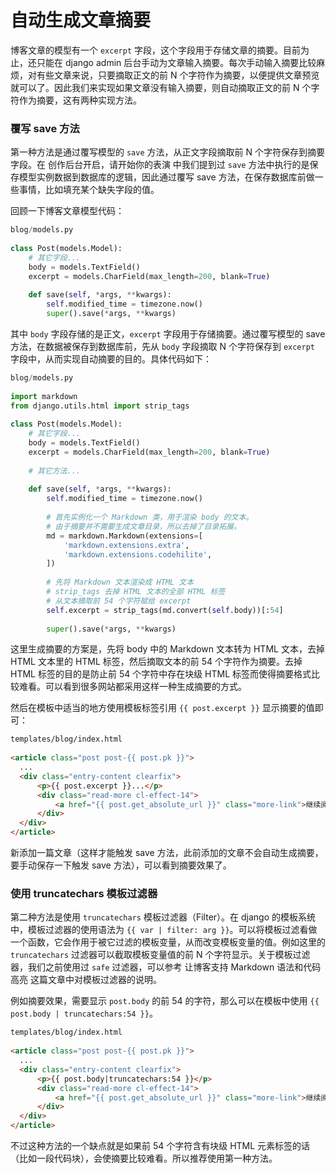 # 自动生成文章摘要

博客文章的模型有一个 `excerpt` 字段，这个字段用于存储文章的摘要。目前为止，还只能在 django admin 后台手动为文章输入摘要。每次手动输入摘要比较麻烦，对有些文章来说，只要摘取正文的前 N 个字符作为摘要，以便提供文章预览就可以了。因此我们来实现如果文章没有输入摘要，则自动摘取正文的前 N 个字符作为摘要，这有两种实现方法。

### 覆写 save 方法

第一种方法是通过覆写模型的 `save` 方法，从正文字段摘取前 N 个字符保存到摘要字段。在 创作后台开启，请开始你的表演 中我们提到过 `save` 方法中执行的是保存模型实例数据到数据库的逻辑，因此通过覆写 save 方法，在保存数据库前做一些事情，比如填充某个缺失字段的值。

回顾一下博客文章模型代码：

```python
blog/models.py
 
class Post(models.Model):
    # 其它字段...
    body = models.TextField()
    excerpt = models.CharField(max_length=200, blank=True)
 
    def save(self, *args, **kwargs):
        self.modified_time = timezone.now()
        super().save(*args, **kwargs)
```

其中 `body` 字段存储的是正文，`excerpt` 字段用于存储摘要。通过覆写模型的 save 方法，在数据被保存到数据库前，先从 `body` 字段摘取 N 个字符保存到 `excerpt` 字段中，从而实现自动摘要的目的。具体代码如下：

```python
blog/models.py
 
import markdown
from django.utils.html import strip_tags
 
class Post(models.Model):
    # 其它字段...
    body = models.TextField()
    excerpt = models.CharField(max_length=200, blank=True)
 
    # 其它方法...
 
    def save(self, *args, **kwargs):
        self.modified_time = timezone.now()
 
        # 首先实例化一个 Markdown 类，用于渲染 body 的文本。
        # 由于摘要并不需要生成文章目录，所以去掉了目录拓展。
        md = markdown.Markdown(extensions=[
            'markdown.extensions.extra',
            'markdown.extensions.codehilite',
        ])
 
        # 先将 Markdown 文本渲染成 HTML 文本
        # strip_tags 去掉 HTML 文本的全部 HTML 标签
        # 从文本摘取前 54 个字符赋给 excerpt
        self.excerpt = strip_tags(md.convert(self.body))[:54]
 
        super().save(*args, **kwargs)
```

这里生成摘要的方案是，先将 body 中的 Markdown 文本转为 HTML 文本，去掉 HTML 文本里的 HTML 标签，然后摘取文本的前 54 个字符作为摘要。去掉 HTML 标签的目的是防止前 54 个字符中存在块级 HTML 标签而使得摘要格式比较难看。可以看到很多网站都采用这样一种生成摘要的方式。

然后在模板中适当的地方使用模板标签引用 `{{ post.excerpt }}` 显示摘要的值即可：

```html
templates/blog/index.html
 
<article class="post post-{{ post.pk }}">
  ...
  <div class="entry-content clearfix">
      <p>{{ post.excerpt }}...</p>
      <div class="read-more cl-effect-14">
          <a href="{{ post.get_absolute_url }}" class="more-link">继续阅读 <span class="meta-nav">→</span></a>
      </div>
  </div>
</article>
```

新添加一篇文章（这样才能触发 save 方法，此前添加的文章不会自动生成摘要，要手动保存一下触发 save 方法），可以看到摘要效果了。

### 使用 truncatechars 模板过滤器

第二种方法是使用 `truncatechars` 模板过滤器（Filter）。在 django 的模板系统中，模板过滤器的使用语法为 `{{ var | filter: arg }}`。可以将模板过滤看做一个函数，它会作用于被它过滤的模板变量，从而改变模板变量的值。例如这里的 `truncatechars` 过滤器可以截取模板变量值的前 N 个字符显示。关于模板过滤器，我们之前使用过 `safe` 过滤器，可以参考 让博客支持 Markdown 语法和代码高亮 这篇文章中对模板过滤器的说明。

例如摘要效果，需要显示 `post.body` 的前 54 的字符，那么可以在模板中使用 `{{ post.body | truncatechars:54 }}`。

```html
templates/blog/index.html
 
<article class="post post-{{ post.pk }}">
  ...
  <div class="entry-content clearfix">
      <p>{{ post.body|truncatechars:54 }}</p>
      <div class="read-more cl-effect-14">
          <a href="{{ post.get_absolute_url }}" class="more-link">继续阅读 <span class="meta-nav">→</span></a>
      </div>
  </div>
</article>
```

不过这种方法的一个缺点就是如果前 54 个字符含有块级 HTML 元素标签的话（比如一段代码块），会使摘要比较难看。所以推荐使用第一种方法。